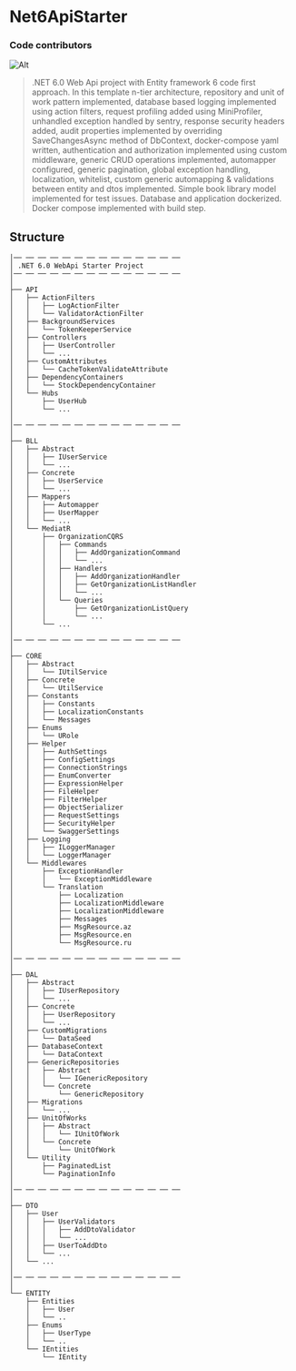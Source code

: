 # Net6ApiStarter

### Code contributors

![Alt](https://repobeats.axiom.co/api/embed/8a34edc6094601ed624424f8b121ad4937d0f8dd.svg "Repobeats analytics image")

> .NET 6.0 Web Api project with Entity framework 6 code first approach. In this template n-tier architecture, repository and unit of work pattern implemented,
> database based logging implemented using action filters, request profiling added using MiniProfiler, unhandled exception handled by sentry,
> response security headers added, audit properties implemented by overriding SaveChangesAsync method of DbContext, docker-compose yaml written,
> authentication and authorization implemented using custom middleware, generic CRUD operations implemented, automapper configured,
> generic pagination, global exception handling, localization, whitelist, custom generic automapping & validations between entity and dtos implemented.
> Simple book library model implemented for test issues.
> Database and application dockerized. Docker compose implemented with build step.

## Structure

    │── ── ── ── ── ── ── ── ── ── ── ── ── ──
    │ .NET 6.0 WebApi Starter Project
    │── ── ── ── ── ── ── ── ── ── ── ── ── ──
    │
    ├── API 
    │   ├── ActionFilters
    │   │   ├── LogActionFilter
    │   │   └── ValidatorActionFilter
    │   ├── BackgroundServices
    │   │   └── TokenKeeperService
    │   ├── Controllers
    │   │   ├── UserController
    │   │   └── ...
    │   ├── CustomAttributes
    │   │   └── CacheTokenValidateAttribute
    │   ├── DependencyContainers
    │   │   └── StockDependencyContainer
    │   └── Hubs
    │       ├── UserHub
    │       └── ...
    │
    │── ── ── ── ── ── ── ── ── ── ── ── ── ──
    │
    ├── BLL     
    │   ├── Abstract
    │   │   ├── IUserService
    │   │   └── ...
    │   ├── Concrete
    │   │   ├── UserService
    │   │   └── ...
    │   ├── Mappers
    │   │   ├── Automapper
    │   │   ├── UserMapper
    │   │   └── ...
    │   └── MediatR
    │       ├── OrganizationCQRS
    │       │   ├── Commands
    │       │   │   ├── AddOrganizationCommand
    │       │   │   └── ...
    │       │   ├── Handlers
    │       │   │   ├── AddOrganizationHandler
    │       │   │   ├── GetOrganizationListHandler
    │       │   │   └── ...
    │       │   └── Queries
    │       │       ├── GetOrganizationListQuery
    │       │       └── ...
    │       └── ...
    │ 
    │── ── ── ── ── ── ── ── ── ── ── ── ── ──
    │
    ├── CORE
    │   ├── Abstract
    │   │   └── IUtilService
    │   ├── Concrete
    │   │   └── UtilService
    │   ├── Constants
    │   │   ├── Constants
    │   │   ├── LocalizationConstants
    │   │   └── Messages
    │   ├── Enums
    │   │   └── URole
    │   ├── Helper
    │   │   ├── AuthSettings
    │   │   ├── ConfigSettings
    │   │   ├── ConnectionStrings
    │   │   ├── EnumConverter
    │   │   ├── ExpressionHelper
    │   │   ├── FileHelper
    │   │   ├── FilterHelper
    │   │   ├── ObjectSerializer
    │   │   ├── RequestSettings
    │   │   ├── SecurityHelper
    │   │   └── SwaggerSettings
    │   ├── Logging
    │   │   ├── ILoggerManager
    │   │   └── LoggerManager
    │   └── Middlewares
    │       ├── ExceptionHandler
    │       │   └── ExceptionMiddleware
    │       └── Translation
    │           ├── Localization
    │           ├── LocalizationMiddleware
    │           ├── LocalizationMiddleware
    │           ├── Messages
    │           ├── MsgResource.az
    │           ├── MsgResource.en
    │           └── MsgResource.ru
    │
    │── ── ── ── ── ── ── ── ── ── ── ── ── ──
    │
    ├── DAL
    │   ├── Abstract
    │   │   ├── IUserRepository
    │   │   └── ...
    │   ├── Concrete
    │   │   ├── UserRepository
    │   │   └── ...
    │   ├── CustomMigrations
    │   │   └── DataSeed
    │   ├── DatabaseContext
    │   │   └── DataContext
    │   ├── GenericRepositories
    │   │   ├── Abstract
    │   │   │   └── IGenericRepository
    │   │   └── Concrete
    │   │       └── GenericRepository
    │   ├── Migrations
    │   │   └── ...
    │   ├── UnitOfWorks
    │   │   ├── Abstract
    │   │   │   └── IUnitOfWork
    │   │   └── Concrete
    │   │       └── UnitOfWork
    │   └── Utility
    │       ├── PaginatedList 
    │       └── PaginationInfo
    │
    │── ── ── ── ── ── ── ── ── ── ── ── ── ──
    │
    ├── DTO  
    │   ├── User
    │   │   ├── UserValidators
    │   │   │   ├── AddDtoValidator
    │   │   │   └── ...
    │   │   ├── UserToAddDto
    │   │   └── ...
    │   └── ...
    │
    │── ── ── ── ── ── ── ── ── ── ── ── ── ──
    │
    └── ENTITY
        ├── Entities
        │   ├── User
        │   └── ..
        ├── Enums
        │   ├── UserType
        │   └── ..
        └── IEntities
            └── IEntity
